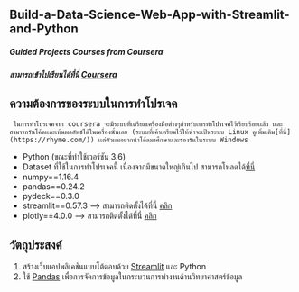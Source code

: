 ## Build-a-Data-Science-Web-App-with-Streamlit-and-Python


##### Guided Projects Courses from Coursera
##### สามารถเข้าไปเรียนได้ที่นี่ [Coursera](https://www.coursera.org/projects/data-science-streamlit-python)


## ความต้องการของระบบในการทำโปรเจค
     ในการทำโปรเจคจาก coursera จะมีระบบที่เตรียมเครื่องมือต่างๆสำหรับการทำโปรเจคไว้เรียบร้อยเเล้ว เเละสามารถรันโค้ดเเละเห้นผลลัพธ์ได้ในเครื่องนั้นเลย (ระบบที่เค้าเตรียมไว้ให้น่าจะเป้นระบบ Linux ดูเพิ่มเติม[ที่นี่](https://rhyme.com/)) เเต่ตัวผมอยากนำโค้ดมาศึกษาเเละรองรันในระบบ Windows 
* Python (ขณะที่ทำใช้เวอร์ชัน 3.6) 
* Dataset ที่ใช้ในการทำโปรเจคนี้ เนื่องจากมีขนาดใหญ่เกินไป สามารถโหลดได้[ที่นี่](https://drive.google.com/drive/folders/1RF_t2dK4nSKE0y6_lSqnEG4vdRExUkU7?usp=sharing)
* numpy==1.16.4
* pandas==0.24.2
* pydeck==0.3.0
* streamlit==0.57.3 --> สามารถติดตั้งได้ที่นี่ [คลิก](https://docs.streamlit.io/en/latest/troubleshooting/clean-install.html)
* plotly==4.0.0 --> สามารถติดตั้งได้ที่นี่ [คลิก](https://pypi.org/project/plotly-express/)



## วัตถุประสงค์
1. สร้างเว็บแอปพลิเคชันแบบโต้ตอบด้วย [Streamlit](https://www.streamlit.io/) และ Python
2. ใช้ [Pandas](https://pandas.pydata.org/) เพื่อการจัดการข้อมูลในกระบวนการทำงานด้านวิทยาศาสตร์ข้อมูล

